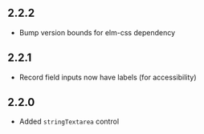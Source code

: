 ## 2.2.2

- Bump version bounds for elm-css dependency


## 2.2.1

- Record field inputs now have labels (for accessibility)


## 2.2.0

- Added `stringTextarea` control


